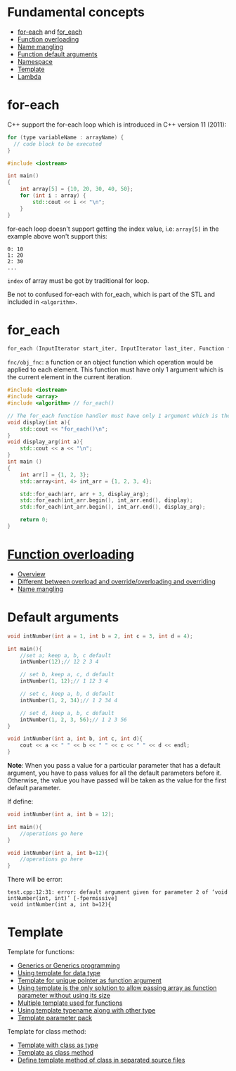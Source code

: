 # Fundamental concepts

* [for-each](#for-each) and [for_each](#for_each)
* [Function overloading](#function-overloading)
* [Name mangling]()
* [Function default arguments](#default-arguments)
* [Namespace](Namespace.md)
* [Template](#template)
* [Lambda](Lambda.md)

# for-each

C++ support the for-each loop which is introduced in C++ version 11 (2011):

```cpp
for (type variableName : arrayName) {
  // code block to be executed
}
```

```cpp
#include <iostream>

int main()
{
    int array[5] = {10, 20, 30, 40, 50};
    for (int i : array) {
        std::cout << i << "\n";
    }
}
```
for-each loop doesn't support getting the index value, i.e: ``array[5]`` in the example above won't support this:

```
0: 10
1: 20
2: 30
...
```
``index`` of array must be got by traditional for loop.

Be not to confused for-each with for_each, which is part of the STL and included in ``<algorithm>``.
# for_each
```cpp
for_each (InputIterator start_iter, InputIterator last_iter, Function fnc);
```
``fnc/obj_fnc``: a function or an object function which operation would be applied to each element. This function must have only 1 argument which is the current element in the current iteration.

```cpp
#include <iostream>
#include <array>
#include <algorithm> // for_each()

// The for_each function handler must have only 1 argument which is the current element in the current iteration
void display(int a){
	std::cout << "for_each()\n";
}
void display_arg(int a){
	std::cout << a << "\n";
}
int main ()
{
	int arr[] = {1, 2, 3};
	std::array<int, 4> int_arr = {1, 2, 3, 4};

	std::for_each(arr, arr + 3, display_arg);
	std::for_each(int_arr.begin(), int_arr.end(), display);
	std::for_each(int_arr.begin(), int_arr.end(), display_arg);

	return 0;
}
```
# [Function overloading](Function%20overloading.md)
* [Overview](Function%20overloading.md#overview)
* [Different between overload and override/overloading and overriding](Function%20overloading.md#different-between-overload-and-overrideoverloading-and-overriding)
* [Name mangling](Function%20overloading.md#name-mangling)
# Default arguments

```cpp
void intNumber(int a = 1, int b = 2, int c = 3, int d = 4);

int main(){
    //set a; keep a, b, c default
    intNumber(12);// 12 2 3 4

    // set b, keep a, c, d default
    intNumber(1, 12);// 1 12 3 4

    // set c, keep a, b, d default
    intNumber(1, 2, 34);// 1 2 34 4

    // set d, keep a, b, c default
    intNumber(1, 2, 3, 56);// 1 2 3 56
}

void intNumber(int a, int b, int c, int d){
    cout << a << " " << b << " " << c << " " << d << endl;
}
```
**Note**: When you pass a value for a particular parameter that has a default argument, you have to pass values for all the default parameters before it. Otherwise, the value you have passed will be taken as the value for the first default parameter.

If define:

```cpp
void intNumber(int a, int b = 12);

int main(){
	//operations go here
}

void intNumber(int a, int b=12){
	//operations go here
}
```

There will be error:

```
test.cpp:12:31: error: default argument given for parameter 2 of ‘void intNumber(int, int)’ [-fpermissive]
 void intNumber(int a, int b=12){
```
# Template
Template for functions:
* [Generics or Generics programming](Template.md#generics)
* [Using template for data type](Template.md#using-template-for-data-type)
* [Template for unique pointer as function argument]()
* [Using template is the only solution to allow passing array as function parameter without using its size]()
* [Multiple template used for functions](Template.md#multiple-template-used-for-functions)
* [Using template typename along with other type](Template.md#using-template-typename-along-with-other-type)
* [Template parameter pack]()
  
Template for class method:
* [Template with class as type](Template%20with%20class.md#template-with-class-as-type)
* [Template as class method]()
* [Define template method of class in separated source files]()
